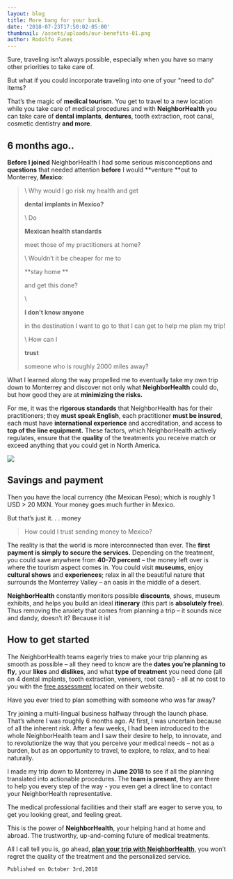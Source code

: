 ```yaml
---
layout: blog
title: More bang for your buck.
date: '2018-07-23T17:50:02-05:00'
thumbnail: /assets/uploads/our-benefits-01.png
author: Rodolfo Funes
---
```

Sure, traveling isn’t always possible, especially when you have so many other priorities to take care of.

But what if you could incorporate traveling into one of your “need to do” items?

That’s the magic of **medical tourism**. You get to travel to a new location while you take care of medical procedures and with **NeighborHealth** you can take care of **dental implants**, **dentures**, tooth extraction, root canal, cosmetic dentistry **and more**.

## 6 months ago..

**Before I joined** NeighborHealth I had some serious misconceptions and **questions** that needed attention **before** I would **venture **out to Monterrey, **Mexico**:

> \    	Why would I go risk my health and get 
>
> **dental implants in Mexico?**
>
> \    	Do 
>
> **Mexican health standards**
>
>  meet those of my practitioners at home?
>
> \    	Wouldn’t it be cheaper for me to 
>
> **stay home **
>
> and get this done?
>
> \    	
>
> **I don’t know anyone**
>
>  in the destination I want to go to that I can get to help me plan my trip!
>
> \    	How can I 
>
> **trust**
>
>  someone who is roughly 2000 miles away?

What I learned along the way propelled me to eventually take my own trip down to Monterrey and discover not only what **NeighborHealth** could do, but how good they are at **minimizing the risks.**

For me, it was the **rigorous standards** that NeighborHealth has for their practitioners; they **must speak English**, each practitioner **must be insured**, each must have **international experience** and accreditation, and access to **top of the line equipment.** These factors, which NeighborHealth actively regulates, ensure that the **quality** of the treatments you receive match or exceed anything that you could get in North America. 

![](/assets/uploads/neighborhealth__thumbnails_logovect-05.png)

## Savings and payment

Then you have the local currency (the Mexican Peso); which is roughly 1 USD > 20 MXN. Your money goes much further in Mexico. 

But that’s just it. . . money 

>  How could I trust sending money to Mexico? 

The reality is that the world is more interconnected than ever. The **first payment is simply to secure the services.** Depending on the treatment, you could save anywhere from **40-70 percent** – the money left over is where the tourism aspect comes in. You could visit **museums**, enjoy **cultural shows** and **experiences**; relax in all the beautiful nature that surrounds the Monterrey Valley – an oasis in the middle of a desert. 

**NeighborHealth** constantly monitors possible **discounts**, shows, museum exhibits, and helps you build an ideal **itinerary** (this part is **absolutely free**). Thus removing the anxiety that comes from planning a trip – it sounds nice and dandy, doesn’t it? Because it is! 



## How to get started

The NeighborHealth teams eagerly tries to make your trip planning as smooth as possible – all they need to know are the **dates you’re planning to fly**, your **likes** and **dislikes**, and what **type of treatment** you need done (all on 4 dental implants, tooth extraction, veneers, root canal) - all at no cost to you with the [free assessment](http://nissimdev--neighbor-health.netlify.com/get-started) located on their website.

Have you ever tried to plan something with someone who was far away?

Try joining a multi-lingual business halfway through the launch phase. That’s where I was roughly 6 months ago.  At first, I was uncertain because of all the inherent risk. After a few weeks, I had been introduced to the whole NeighborHealth team and I saw their desire to help, to innovate, and to revolutionize the way that you perceive your medical needs – not as a burden, but as an opportunity to travel, to explore, to relax, and to heal naturally. 

I made my trip down to Monterrey in **June 2018** to see if all the planning translated into actionable procedures. The **team is present**, they are there to help you every step of the way - you even get a direct line to contact your NeighborHealth representative.

The medical professional facilities and their staff are eager to serve you, to get you looking great, and feeling great.

This is the power of **NeighborHealth**, your helping hand at home and abroad. The trustworthy, up-and-coming future of medical treatments.

All I call tell you is, go ahead, [**plan your trip with NeighborHealth**](http://nissimdev--neighbor-health.netlify.com/get-started), you won’t regret the quality of the treatment and the personalized service. 

```
Published on October 3rd,2018
```
